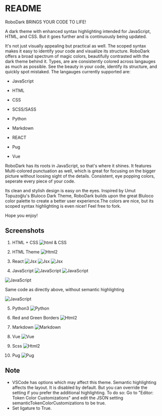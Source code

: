# README

RoboDark BRINGS YOUR CODE TO LIFE!

A dark theme with enhanced syntax highlighting intended for JavaScript, HTML, and CSS. But it goes further and is continuously being updated.

It's not just visually appealing but practical as well. The scoped syntax makes it easy to identify your code and visualize its structure. RoboDark offers a broad spectrum of magic colors, beautifully contrasted with the dark theme behind it. Types, are are consistently colored across langauges as much as possible. See the beauty in your code, identify its structure, and quickly spot mistaked. The langauges currently supported are:

- JavaScript

- HTML

- CSS

- SCSS/SASS

- Python

- Markdown

- REACT

- Pug
- Vue

 RoboDark has its roots in JavaScript, so that's where it shines. It features Multi-colored punctuation as well, which is great for focusing on the bigger picture without loosing sight of the details. Consistent, eye popping colors, seperate every piece of your code.

Its clean and stylish design is easy on the eyes. Inspired by Umut Topuzoğlu's Bluloco Dark Theme, RoboDark builds upon the great Bluloco color palette to create a better user experience.The colors are nice, but its scoped syntax highlighting is even nicer! Feel free to fork.

Hope you enjoy!

## Screenshots

1. HTML + CSS
![html & CSS](https://github.com/cjesq24/RoboDark/raw/master/Screenshots/Robo-html.png)

2. HTML Theme
![Html2](https://github.com/cjesq24/RoboDark/raw/master/Screenshots/htmlNew.png)

3. React
![Jsx](https://github.com/cjesq24/RoboDark/raw/master/Screenshots/React2021.png)
![Jsx](https://github.com/cjesq24/RoboDark/raw/master/Screenshots/jsxReact1.png)
![Jsx](https://github.com/cjesq24/RoboDark/raw/master/Screenshots/jsxReact2.png)

4. JavaScript
![JavaScript ](https://github.com/cjesq24/RoboDark/raw/master/Screenshots/js-RoboDark.png)
![JavaScript ](https://github.com/cjesq24/RoboDark/raw/master/Screenshots/jsSS.png)

![JavaScript ](https://github.com/cjesq24/RoboDark/raw/master/Screenshots/JavaScript1.png)

Same code as directly above, without semantic highlighting

![JavaScript ](https://github.com/cjesq24/RoboDark/raw/master/Screenshots/JavaScript_Inline.png)

5. Python3
![Python ](https://github.com/cjesq24/RoboDark/raw/master/Screenshots/Python-2021.png)

6. Red and Green Borders
![Html2](https://github.com/cjesq24/RoboDark/raw/master/Screenshots/border.png)

7. Markdown
![Markdown](https://github.com/cjesq24/RoboDark/raw/master/Screenshots/markdown.png)

8. Vue
![Vue](https://github.com/cjesq24/RoboDark/raw/master/Screenshots/vue.png)

9. Scss
![Html2](https://github.com/cjesq24/RoboDark/raw/master/Screenshots/scsspic.png)

10. Pug
![Pug](https://github.com/cjesq24/RoboDark/raw/master/Screenshots/Screen%20Shot%202020-10-29%20at%2010.39.59%20PM.png)

## Note

- VSCode has options which may affect this theme. Semantic highlighting affects the layout. It is disabled by default. But you can override the setting if you prefer the additional highlighting. To do so: Go to  "Editor: Token Color Customizations" and edit the JSON setting semanticTokenColorCustomizations to be true.
- Set ligature to True.
